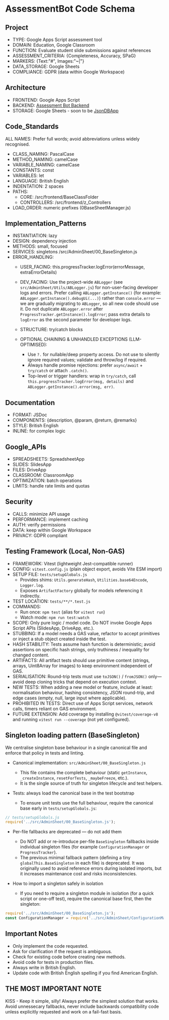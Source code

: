 # AssessmentBot Code Schema

## Project

- TYPE: Google Apps Script assessment tool
- DOMAIN: Education, Google Classroom
- FUNCTION: Evaluate student slide submissions against references
- ASSESSMENT_CRITERIA: {Completeness, Accuracy, SPaG}
- MARKERS: {Text:"#", Images:"~|"}
- DATA_STORAGE: Google Sheets
- COMPLIANCE: GDPR (data within Google Workspace)

## Architecture

- FRONTEND: Google Apps Script
- BACKEND: [Assessment Bot Backend](https://github.com/h-arnold/AssessmentBot-Backend)
- STORAGE: Google Sheets - soon to be [JsonDBApp](https://github.com/h-arnold/JsonDbApp)

## Code_Standards

ALL NAMES: Prefer full words; avoid abbreviations unless widely recognised.

- CLASS_NAMING: PascalCase
- METHOD_NAMING: camelCase
- VARIABLE_NAMING: camelCase
- CONSTANTS: const
- VARIABLES: let
- LANGUAGE: British English
- INDENTATION: 2 spaces
- PATHS:
  - CORE: /src/frontend/BaseClassFolder
  - CONTROLLERS: /src/frontend/z_Controllers
- LOAD_ORDER: numeric prefixes (0BaseSheetManager.js)

## Implementation_Patterns

- INSTANTIATION: lazy
- DESIGN: dependency injection
- METHODS: small, focused
- SERVICES: singletons /src/AdminSheet/00_BaseSingleton.js
- ERROR_HANDLING:
  - USER_FACING: this.progressTracker.logError(errorMessage, extraErrorDetails)
  - DEV_FACING: Use the project-wide `ABLogger` (see `src/AdminSheet/Utils/ABLogger.js`) for non-user-facing developer logs and errors. Prefer calling `ABLogger.getInstance()` (for example: `ABLogger.getInstance().debugUi(...)`) rather than `console.error` — we are gradually migrating to `ABLogger`, so all new code should use it. Do not duplicate `ABLogger.error` after `ProgressTracker.getInstance().logError`; pass extra details to `logError` as the second parameter for developer logs.
  - STRUCTURE: try/catch blocks

  - OPTIONAL CHAINING & UNHANDLED EXCEPTIONS (LLM-OPTIMISED):
    - Use `?.` for nullable/deep property access. Do not use to silently ignore required values; validate and throw/log if required.
    - Always handle promise rejections: prefer `async/await` + `try/catch` or attach `.catch()`.
    - Top-level or trigger handlers: wrap in `try/catch`, call `this.progressTracker.logError(msg, details)` and `ABLogger.getInstance().error(msg, err)`.

## Documentation

- FORMAT: JSDoc
- COMPONENTS: {description, @param, @return, @remarks}
- STYLE: British English
- INLINE: for complex logic

## Google_APIs

- SPREADSHEETS: SpreadsheetApp
- SLIDES: SlidesApp
- FILES: DriveApp
- CLASSROOM: ClassroomApp
- OPTIMIZATION: batch operations
- LIMITS: handle rate limits and quotas

## Security

- CALLS: minimize API usage
- PERFORMANCE: implement caching
- AUTH: verify permissions
- DATA: keep within Google Workspace
- PRIVACY: GDPR compliant

## Testing Framework (Local, Non-GAS)

- FRAMEWORK: Vitest (lightweight Jest-compatible runner)
- CONFIG: `vitest.config.js` (plain object export, avoids Vite ESM import)
- SETUP FILE: `tests/setupGlobals.js`
  - Provides shims: `Utils.generateHash`, `Utilities.base64Encode`, `Logger.log`.
  - Exposes `ArtifactFactory` globally for models referencing it indirectly.
- TEST LOCATION: `tests/**/*.test.js`
- COMMANDS:
  - Run once: `npm test` (alias for `vitest run`)
  - Watch mode: `npm run test:watch`
- SCOPE: Only pure logic / model code. Do NOT invoke Google Apps Script APIs (SlidesApp, DriveApp, etc.).
- STUBBING: If a model needs a GAS value, refactor to accept primitives or inject a stub object created inside the test.
- HASH STABILITY: Tests assume hash function is deterministic; avoid assertions on specific hash strings, only truthiness / inequality for changed content.
- ARTIFACTS: All artifact tests should use primitive content (strings, arrays, Uint8Array for images) to keep environment independent of GAS.
- SERIALISATION: Round-trip tests must use `toJSON()` / `fromJSON()` only—avoid deep cloning tricks that depend on execution context.
- NEW TESTS: When adding a new model or feature, include at least: normalisation behaviour, hashing consistency, JSON round-trip, and edge cases (empty, null, large input where applicable).
- PROHIBITED IN TESTS: Direct use of Apps Script services, network calls, timers reliant on GAS environment.
- FUTURE EXTENSION: Add coverage by installing `@vitest/coverage-v8` and running `vitest run --coverage` (not yet configured).

## Singleton loading pattern (BaseSingleton)

We centralise singleton base behaviour in a single canonical file and enforce that policy in tests and linting.

- Canonical implementation: `src/AdminSheet/00_BaseSingleton.js`
  - This file contains the complete behaviour (static `getInstance`, `_createInstance`, `resetForTests`, `_maybeFreeze`, etc.).
  - It is the single source of truth for singleton lifecycle and test helpers.

- Tests: always load the canonical base in the test bootstrap
  - To ensure unit tests use the full behaviour, require the canonical base early in `tests/setupGlobals.js`:

```javascript
// tests/setupGlobals.js
require('../src/AdminSheet/00_BaseSingleton.js');
```

- Per-file fallbacks are deprecated — do not add them
  - Do NOT add or re-introduce per-file `BaseSingleton` fallbacks inside individual singleton files (for example `ConfigurationManager` or `ProgressTracker`).
  - The previous minimal fallback pattern (defining a tiny `globalThis.BaseSingleton` in each file) is deprecated. It was originally used to avoid reference errors during isolated imports, but it increases maintenance cost and risks inconsistencies.

- How to import a singleton safely in isolation
  - If you need to require a singleton module in isolation (for a quick script or one-off test), require the canonical base first, then the singleton:

```javascript
require('../src/AdminSheet/00_BaseSingleton.js');
const ConfigurationManager = require('../src/AdminSheet/ConfigurationManager/ConfigurationManagerClass.js');
```

## Important Notes

- Only implement the code requested.
- Ask for clarification if the request is ambiguous.
- Check for existing code before creating new methods.
- Avoid code for tests in production files.
- Always write in British English.
- Update code with British English spelling if you find American English.

## THE MOST IMPORTANT NOTE

KISS - Keep it simple, silly! Always prefer the simplest solution that works. Avoid unnessecary fallbacks, never include backwards compatibility code unless explicitly requested and work on a fail-fast basis.